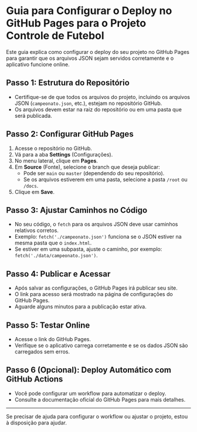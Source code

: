 # Guia para Configurar o Deploy no GitHub Pages para o Projeto Controle de Futebol

Este guia explica como configurar o deploy do seu projeto no GitHub Pages para garantir que os arquivos JSON sejam servidos corretamente e o aplicativo funcione online.

## Passo 1: Estrutura do Repositório

- Certifique-se de que todos os arquivos do projeto, incluindo os arquivos JSON (`campeonato.json`, etc.), estejam no repositório GitHub.
- Os arquivos devem estar na raiz do repositório ou em uma pasta que será publicada.

## Passo 2: Configurar GitHub Pages

1. Acesse o repositório no GitHub.
2. Vá para a aba **Settings** (Configurações).
3. No menu lateral, clique em **Pages**.
4. Em **Source** (Fonte), selecione o branch que deseja publicar:
   - Pode ser `main` ou `master` (dependendo do seu repositório).
   - Se os arquivos estiverem em uma pasta, selecione a pasta `/root` ou `/docs`.
5. Clique em **Save**.

## Passo 3: Ajustar Caminhos no Código

- No seu código, o `fetch` para os arquivos JSON deve usar caminhos relativos corretos.
- Exemplo: `fetch('./campeonato.json')` funciona se o JSON estiver na mesma pasta que o `index.html`.
- Se estiver em uma subpasta, ajuste o caminho, por exemplo: `fetch('./data/campeonato.json')`.

## Passo 4: Publicar e Acessar

- Após salvar as configurações, o GitHub Pages irá publicar seu site.
- O link para acesso será mostrado na página de configurações do GitHub Pages.
- Aguarde alguns minutos para a publicação estar ativa.

## Passo 5: Testar Online

- Acesse o link do GitHub Pages.
- Verifique se o aplicativo carrega corretamente e se os dados JSON são carregados sem erros.

## Passo 6 (Opcional): Deploy Automático com GitHub Actions

- Você pode configurar um workflow para automatizar o deploy.
- Consulte a documentação oficial do GitHub Pages para mais detalhes.

---

Se precisar de ajuda para configurar o workflow ou ajustar o projeto, estou à disposição para ajudar.

